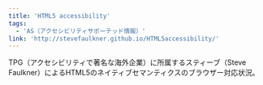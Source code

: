 ```yaml
---
title: 'HTML5 accessibility'
tags:
  - 'AS（アクセシビリティサポーテッド情報）'
link: 'http://stevefaulkner.github.io/HTML5accessibility/'
---
```


TPG（アクセシビリティで著名な海外企業）に所属するスティーブ（Steve Faulkner）によるHTML5のネイティブセマンティクスのブラウザー対応状況。
